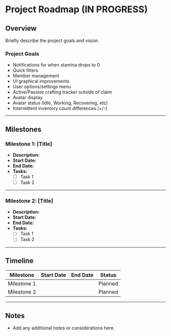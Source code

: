 # Project Roadmap (IN PROGRESS)

## Overview
Briefly describe the project goals and vision.

### Project Goals
- Notifications for when stamina drops to 0
- Quick filters
- Member management
- UI graphical improvements
- User options/settings menu
- Active/Passive crafting tracker outside of claim
- Avatar display
- Avatar status (Idle, Working, Recovering, etc)
- Intermittent inventory count differences (+/-)

---

## Milestones

### Milestone 1: [Title]
- **Description:**  
- **Start Date:**  
- **End Date:**  
- **Tasks:**
    - [ ] Task 1
    - [ ] Task 2

---

### Milestone 2: [Title]
- **Description:**  
- **Start Date:**  
- **End Date:**  
- **Tasks:**
    - [ ] Task 1
    - [ ] Task 2

---

## Timeline

| Milestone      | Start Date | End Date   | Status     |
| -------------- | ---------- | ---------- | ---------- |
| Milestone 1    |            |            | Planned    |
| Milestone 2    |            |            | Planned    |

---

## Notes
- Add any additional notes or considerations here.
